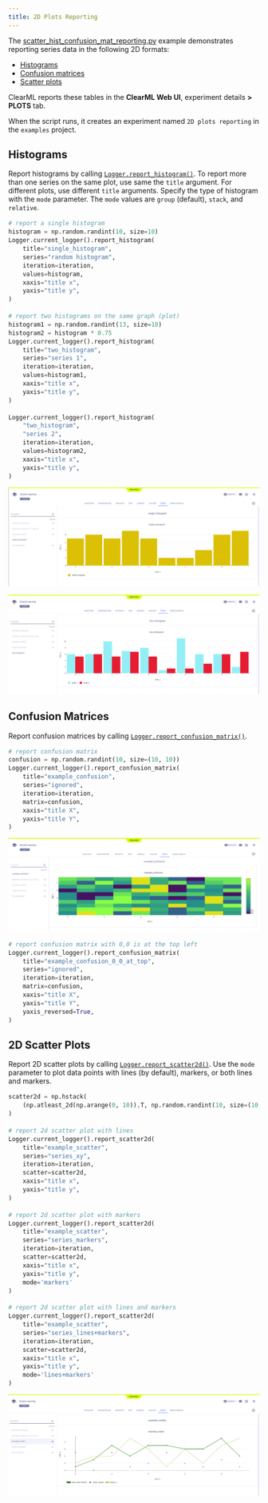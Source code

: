 ```yaml
---
title: 2D Plots Reporting
---
```


The [scatter_hist_confusion_mat_reporting.py](https://github.com/allegroai/clearml/blob/master/examples/reporting/scatter_hist_confusion_mat_reporting.py) 
example demonstrates reporting series data in the following 2D formats: 
* [Histograms](#histograms)
* [Confusion matrices](#confusion-matrices)
* [Scatter plots](#2d-scatter-plots) 

ClearML reports these tables in the **ClearML Web UI**, experiment details **>** **PLOTS** tab. 

When the script runs, it creates an experiment named `2D plots reporting` in the `examples` project.

## Histograms

Report histograms by calling [`Logger.report_histogram()`](../../references/sdk/logger.md#report_histogram). 
To report more than one series on the same plot, use same the `title` argument. For different plots, use different 
`title` arguments. Specify the type of histogram with the `mode` parameter. The `mode` values are `group` (default), 
`stack`, and `relative`.

```python
# report a single histogram
histogram = np.random.randint(10, size=10)
Logger.current_logger().report_histogram(
    title="single_histogram",
    series="random histogram",
    iteration=iteration,
    values=histogram,
    xaxis="title x",
    yaxis="title y",
)
    
# report two histograms on the same graph (plot)
histogram1 = np.random.randint(13, size=10)
histogram2 = histogram * 0.75
Logger.current_logger().report_histogram(
    title="two_histogram",
    series="series 1",
    iteration=iteration,
    values=histogram1,
    xaxis="title x",
    yaxis="title y",
)
    
Logger.current_logger().report_histogram(
    "two_histogram",
    "series 2",
    iteration=iteration,
    values=histogram2,
    xaxis="title x",
    yaxis="title y",
)
```

![image](../../img/examples_reporting_15.png)

![image](../../img/examples_reporting_15a.png)

## Confusion Matrices

Report confusion matrices by calling [`Logger.report_confusion_matrix()`](../../references/sdk/logger.md#report_confusion_matrix).

```python
# report confusion matrix
confusion = np.random.randint(10, size=(10, 10))
Logger.current_logger().report_confusion_matrix(
    title="example_confusion",
    series="ignored",
    iteration=iteration,
    matrix=confusion,
    xaxis="title X",
    yaxis="title Y",
)
```

![image](../../img/examples_reporting_16.png)

```python
# report confusion matrix with 0,0 is at the top left
Logger.current_logger().report_confusion_matrix(
    title="example_confusion_0_0_at_top",
    series="ignored",
    iteration=iteration,
    matrix=confusion,
    xaxis="title X",
    yaxis="title Y",
    yaxis_reversed=True,
)
```

## 2D Scatter Plots

Report 2D scatter plots by calling [`Logger.report_scatter2d()`](../../references/sdk/logger.md#report_scatter2d). 
Use the `mode` parameter to plot data points with lines (by default), markers, or both lines and markers.

```python
scatter2d = np.hstack(
    (np.atleast_2d(np.arange(0, 10)).T, np.random.randint(10, size=(10, 1)))
)
    
# report 2d scatter plot with lines
Logger.current_logger().report_scatter2d(
    title="example_scatter",
    series="series_xy",
    iteration=iteration,
    scatter=scatter2d,
    xaxis="title x",
    yaxis="title y",
)
    
# report 2d scatter plot with markers
Logger.current_logger().report_scatter2d(
    title="example_scatter",
    series="series_markers",
    iteration=iteration,
    scatter=scatter2d,
    xaxis="title x",
    yaxis="title y",
    mode='markers'
)
    
# report 2d scatter plot with lines and markers
Logger.current_logger().report_scatter2d(
    title="example_scatter",
    series="series_lines+markers",
    iteration=iteration,
    scatter=scatter2d,
    xaxis="title x",
    yaxis="title y",
    mode='lines+markers'
)
```    

![image](../../img/examples_reporting_17.png)